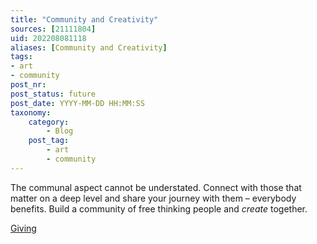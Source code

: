 ```yaml
---
title: "Community and Creativity"
sources: [21111804]
uid: 202208081118
aliases: [Community and Creativity]
tags: 
- art
- community
post_nr:
post_status: future
post_date: YYYY-MM-DD HH:MM:SS
taxonomy:
    category:
        - Blog
    post_tag:
        - art
        - community
---
```


The communal aspect cannot be understated. Connect with those that matter on a deep level and share your journey with them – everybody benefits.
Build a community of free thinking people and *create* together.

[Giving](./giving-strongly.md)
